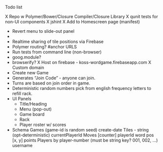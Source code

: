 Todo list

X Repo w Polymer/Bower/Closure Compiler/Closure Library
X qunit tests for non-UI components
X jshint
X Add to Homescreen page (manifest)
- Revert menu to slide-out panel
- <drag-tile>
- Realtime sharing of tile positions via Firebase
- Polymer routing? #anchor URLS
- Run tests from command line (non-browser)
- goog.module?
- browserify?
X Host on firebase - koss-wordgame.firebaseapp.com
X Custom domain
- Create new Game
- Generates “Join Code” - anyone can join.
- Turns are based on join order in game.
- Deterministic random numbers pick from english frequency letters to refill rack.
- UI Panels
  - Title/Heading
  - Menu (pop-out)
  - Game board
  - Rack
  - Player roster w/ scores
- Schema
  Games (game-id is random seed)
    create-date
    Tiles - string (opt-deterministic)
    currentPlayerId
    Moves [counter]
      playerId
      word
      pos [x, y]
      points
    Players by player-number (must be string key? 001, 002, …)
      username
